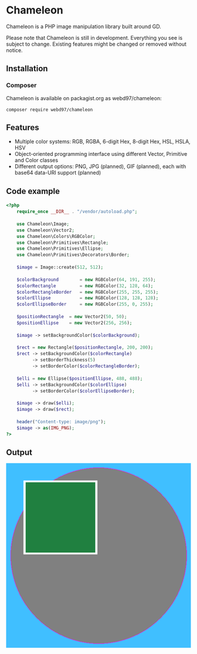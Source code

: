 # Chameleon
Chameleon is a PHP image manipulation library built around GD.

Please note that Chameleon is still in development. Everything you see is subject to change. Existing features might be changed or removed without notice.

## Installation
### Composer
Chameleon is available on packagist.org as webd97/chameleon:

    composer require webd97/chameleon

## Features
- Multiple color systems: RGB, RGBA, 6-digit Hex, 8-digit Hex, HSL, HSLA, HSV
- Object-oriented programming interface using different Vector, Primitive and Color classes
- Different output options: PNG, JPG (planned), GIF (planned), each with base64 data-URI support (planned)

## Code example
```php
<?php
    require_once __DIR__ . "/vendor/autoload.php";

    use Chameleon\Image;
    use Chameleon\Vector2;
    use Chameleon\Colors\RGBColor;
    use Chameleon\Primitives\Rectangle;
    use Chameleon\Primitives\Ellipse;
    use Chameleon\Primitives\Decorators\Border;
    
    $image = Image::create(512, 512);

    $colorBackground        = new RGBColor(64, 191, 255);
    $colorRectangle         = new RGBColor(32, 128, 64);
    $colorRectangleBorder   = new RGBColor(255, 255, 255);
    $colorEllipse           = new RGBColor(128, 128, 128);
    $colorEllipseBorder     = new RGBColor(255, 0, 255);

    $positionRectangle  = new Vector2(50, 50);
    $positionEllipse    = new Vector2(256, 256);
    
    $image -> setBackgroundColor($colorBackground);
    
    $rect = new Rectangle($positionRectangle, 200, 200);
    $rect -> setBackgroundColor($colorRectangle)
          -> setBorderThickness(5)
          -> setBorderColor($colorRectangleBorder);
        
    $elli = new Ellipse($positionEllipse, 488, 488);
    $elli -> setBackgroundColor($colorEllipse)
          -> setBorderColor($colorEllipseBorder);
    
    $image -> draw($elli);
    $image -> draw($rect);
    
    header("Content-type: image/png");
    $image -> as(IMG_PNG);
?>
```

## Output
![Code example output](img/index/example.png)
